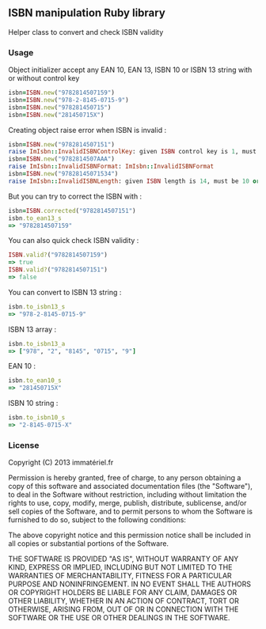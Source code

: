 ## ISBN manipulation Ruby library

Helper class to convert and check ISBN validity

### Usage
Object initializer accept any EAN 10, EAN 13, ISBN 10 or ISBN 13 string with or without control key
```ruby
isbn=ISBN.new("9782814507159")
isbn=ISBN.new("978-2-8145-0715-9")
isbn=ISBN.new("978281450715")
isbn=ISBN.new("281450715X")
```
Creating object raise error when ISBN is invalid :
```ruby
isbn=ISBN.new("9782814507151")
raise ImIsbn::InvalidISBNControlKey: given ISBN control key is 1, must be 9
isbn=ISBN.new("9782814507AAA")
raise ImIsbn::InvalidISBNFormat: ImIsbn::InvalidISBNFormat
isbn=ISBN.new("97828145071534")
raise ImIsbn::InvalidISBNLength: given ISBN length is 14, must be 10 or 13
```
But you can try to correct the ISBN with :
```ruby
isbn=ISBN.corrected("9782814507151")
isbn.to_ean13_s
=> "9782814507159"
```
You can also quick check ISBN validity :
```ruby
ISBN.valid?("9782814507159")
=> true
ISBN.valid?("9782814507151")
=> false
```
You can convert to ISBN 13 string :
```ruby
isbn.to_isbn13_s
=> "978-2-8145-0715-9"
```
ISBN 13 array :
```ruby
isbn.to_isbn13_a
=> ["978", "2", "8145", "0715", "9"]
```
EAN 10 :
```ruby
isbn.to_ean10_s
=> "281450715X"
```
ISBN 10 string :
```ruby
isbn.to_isbn10_s
=> "2-8145-0715-X"
```

### License
Copyright (C) 2013 immatériel.fr

Permission is hereby granted, free of charge, to any person obtaining a copy of this software and associated documentation files (the "Software"), to deal in the Software without restriction, including without limitation the rights to use, copy, modify, merge, publish, distribute, sublicense, and/or sell copies of the Software, and to permit persons to whom the Software is furnished to do so, subject to the following conditions:

The above copyright notice and this permission notice shall be included in all copies or substantial portions of the Software.

THE SOFTWARE IS PROVIDED "AS IS", WITHOUT WARRANTY OF ANY KIND, EXPRESS OR IMPLIED, INCLUDING BUT NOT LIMITED TO THE WARRANTIES OF MERCHANTABILITY, FITNESS FOR A PARTICULAR PURPOSE AND NONINFRINGEMENT. IN NO EVENT SHALL THE AUTHORS OR COPYRIGHT HOLDERS BE LIABLE FOR ANY CLAIM, DAMAGES OR OTHER LIABILITY, WHETHER IN AN ACTION OF CONTRACT, TORT OR OTHERWISE, ARISING FROM, OUT OF OR IN CONNECTION WITH THE SOFTWARE OR THE USE OR OTHER DEALINGS IN THE SOFTWARE.
